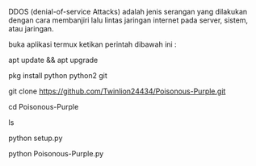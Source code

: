 DDOS (denial-of-service Attacks) adalah jenis serangan yang dilakukan dengan cara membanjiri lalu lintas jaringan internet pada server, sistem, atau jaringan.

buka aplikasi termux ketikan perintah dibawah ini :

apt update && apt upgrade

pkg install python python2 git

git clone https://github.com/Twinlion24434/Poisonous-Purple.git

cd Poisonous-Purple

ls

python setup.py

python Poisonous-Purple.py

